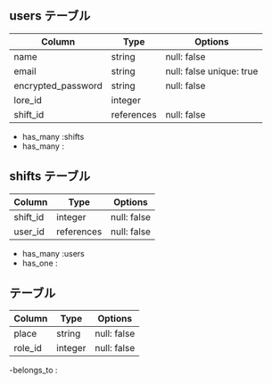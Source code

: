 ## users テーブル

| Column             | Type       | Options                   |
| ------------------ | ---------- | ------------------------- |
| name               | string     | null: false               |
| email              | string     | null: false unique: true  |
| encrypted_password | string     | null: false               |
| lore_id            | integer    |                           |
| shift_id           | references | null: false               |

- has_many :shifts
- has_many :

## shifts テーブル

| Column            | Type       | Options                        |
| --------------    | ---------- | ------------------------------ |
| shift_id          | integer    | null: false                    |
| user_id           | references | null: false                    |


- has_many :users
- has_one :

##  テーブル

| Column           | Type       | Options                        |
| ---------------- | ---------- | ------------------------------ |
| place            | string     | null: false                    |
| role_id          | integer    | null: false                    |

-belongs_to :

